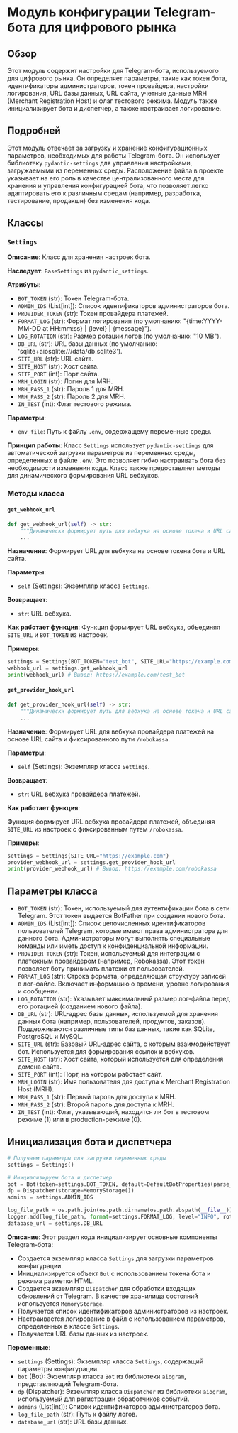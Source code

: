 # Модуль конфигурации Telegram-бота для цифрового рынка
## Обзор

Этот модуль содержит настройки для Telegram-бота, используемого для цифрового рынка. Он определяет параметры, такие как токен бота, идентификаторы администраторов, токен провайдера, настройки логирования, URL базы данных, URL сайта, учетные данные MRH (Merchant Registration Host) и флаг тестового режима. Модуль также инициализирует бота и диспетчер, а также настраивает логирование.

## Подробней
Этот модуль отвечает за загрузку и хранение конфигурационных параметров, необходимых для работы Telegram-бота. Он использует библиотеку `pydantic-settings` для управления настройками, загружаемыми из переменных среды.  Расположение файла в проекте указывает на его роль в качестве централизованного места для хранения и управления конфигурацией бота, что позволяет легко адаптировать его к различным средам (например, разработка, тестирование, продакшн) без изменения кода.

## Классы

### `Settings`

**Описание**: Класс для хранения настроек бота.

**Наследует**: `BaseSettings` из `pydantic_settings`.

**Атрибуты**:

-   `BOT_TOKEN` (str): Токен Telegram-бота.
-   `ADMIN_IDS` (List[int]): Список идентификаторов администраторов бота.
-   `PROVIDER_TOKEN` (str): Токен провайдера платежей.
-   `FORMAT_LOG` (str): Формат логирования (по умолчанию: "{time:YYYY-MM-DD at HH:mm:ss} | {level} | {message}").
-   `LOG_ROTATION` (str): Размер ротации логов (по умолчанию: "10 MB").
-   `DB_URL` (str): URL базы данных (по умолчанию: 'sqlite+aiosqlite:///data/db.sqlite3').
-   `SITE_URL` (str): URL сайта.
-   `SITE_HOST` (str): Хост сайта.
-   `SITE_PORT` (int): Порт сайта.
-   `MRH_LOGIN` (str): Логин для MRH.
-   `MRH_PASS_1` (str): Пароль 1 для MRH.
-   `MRH_PASS_2` (str): Пароль 2 для MRH.
-   `IN_TEST` (int): Флаг тестового режима.

**Параметры**:
-   `env_file`: Путь к файлу `.env`, содержащему переменные среды.

**Принцип работы**:
Класс `Settings` использует `pydantic-settings` для автоматической загрузки параметров из переменных среды, определенных в файле `.env`. Это позволяет гибко настраивать бота без необходимости изменения кода. Класс также предоставляет методы для динамического формирования URL вебхуков.

### Методы класса

#### `get_webhook_url`

```python
def get_webhook_url(self) -> str:
    """Динамически формирует путь для вебхука на основе токена и URL сайта."""
    ...
```

**Назначение**: Формирует URL для вебхука на основе токена бота и URL сайта.

**Параметры**:

-   `self` (Settings): Экземпляр класса `Settings`.

**Возвращает**:

-   `str`: URL вебхука.

**Как работает функция**:
Функция формирует URL вебхука, объединяя `SITE_URL` и `BOT_TOKEN` из настроек.

**Примеры**:

```python
settings = Settings(BOT_TOKEN="test_bot", SITE_URL="https://example.com")
webhook_url = settings.get_webhook_url
print(webhook_url) # Вывод: https://example.com/test_bot
```

#### `get_provider_hook_url`

```python
def get_provider_hook_url(self) -> str:
    """Динамически формирует путь для вебхука на основе токена и URL сайта."""
    ...
```

**Назначение**: Формирует URL для вебхука провайдера платежей на основе URL сайта и фиксированного пути `/robokassa`.

**Параметры**:

-   `self` (Settings): Экземпляр класса `Settings`.

**Возвращает**:

-   `str`: URL вебхука провайдера платежей.

**Как работает функция**:

Функция формирует URL вебхука провайдера платежей, объединяя `SITE_URL` из настроек с фиксированным путем `/robokassa`.

**Примеры**:

```python
settings = Settings(SITE_URL="https://example.com")
provider_webhook_url = settings.get_provider_hook_url
print(provider_webhook_url) # Вывод: https://example.com/robokassa
```

## Параметры класса

-   `BOT_TOKEN` (str): Токен, используемый для аутентификации бота в сети Telegram. Этот токен выдается BotFather при создании нового бота.
-   `ADMIN_IDS` (List[int]): Список целочисленных идентификаторов пользователей Telegram, которые имеют права администратора для данного бота. Администраторы могут выполнять специальные команды или иметь доступ к конфиденциальной информации.
-   `PROVIDER_TOKEN` (str): Токен, используемый для интеграции с платежным провайдером (например, Robokassa). Этот токен позволяет боту принимать платежи от пользователей.
-   `FORMAT_LOG` (str): Строка формата, определяющая структуру записей в лог-файле. Включает информацию о времени, уровне логирования и сообщении.
-   `LOG_ROTATION` (str): Указывает максимальный размер лог-файла перед его ротацией (созданием нового файла).
-   `DB_URL` (str): URL-адрес базы данных, используемой для хранения данных бота (например, пользователей, продуктов, заказов). Поддерживаются различные типы баз данных, такие как SQLite, PostgreSQL и MySQL.
-   `SITE_URL` (str): Базовый URL-адрес сайта, с которым взаимодействует бот. Используется для формирования ссылок и вебхуков.
-   `SITE_HOST` (str): Хост сайта, который используется для определения домена сайта.
-   `SITE_PORT` (int): Порт, на котором работает сайт.
-   `MRH_LOGIN` (str): Имя пользователя для доступа к Merchant Registration Host (MRH).
-   `MRH_PASS_1` (str): Первый пароль для доступа к MRH.
-   `MRH_PASS_2` (str): Второй пароль для доступа к MRH.
-   `IN_TEST` (int): Флаг, указывающий, находится ли бот в тестовом режиме (1) или в production-режиме (0).

## Инициализация бота и диспетчера

```python
# Получаем параметры для загрузки переменных среды
settings = Settings()

# Инициализируем бота и диспетчер
bot = Bot(token=settings.BOT_TOKEN, default=DefaultBotProperties(parse_mode=ParseMode.HTML))
dp = Dispatcher(storage=MemoryStorage())
admins = settings.ADMIN_IDS

log_file_path = os.path.join(os.path.dirname(os.path.abspath(__file__)), "log.txt")
logger.add(log_file_path, format=settings.FORMAT_LOG, level="INFO", rotation=settings.LOG_ROTATION)
database_url = settings.DB_URL
```

**Описание**:
Этот раздел кода инициализирует основные компоненты Telegram-бота:

*   Создается экземпляр класса `Settings` для загрузки параметров конфигурации.
*   Инициализируется объект `Bot` с использованием токена бота и режима разметки HTML.
*   Создается экземпляр `Dispatcher` для обработки входящих обновлений от Telegram. В качестве хранилища состояний используется `MemoryStorage`.
*   Получается список идентификаторов администраторов из настроек.
*   Настраивается логирование в файл с использованием параметров, определенных в классе `Settings`.
*   Получается URL базы данных из настроек.

**Переменные**:

*   `settings` (Settings): Экземпляр класса `Settings`, содержащий параметры конфигурации.
*   `bot` (Bot): Экземпляр класса `Bot` из библиотеки `aiogram`, представляющий Telegram-бота.
*   `dp` (Dispatcher): Экземпляр класса `Dispatcher` из библиотеки `aiogram`, используемый для регистрации обработчиков событий.
*   `admins` (List[int]): Список идентификаторов администраторов бота.
*   `log_file_path` (str): Путь к файлу логов.
*   `database_url` (str): URL базы данных.
